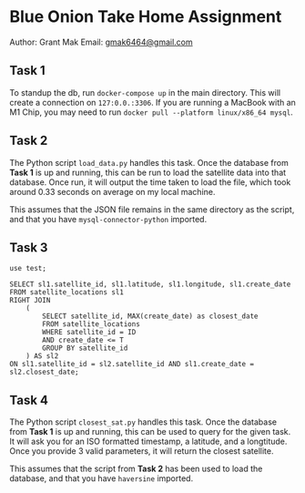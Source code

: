 # Blue Onion Take Home Assignment
Author: Grant Mak
Email: gmak6464@gmail.com
## Task 1
To standup the db, run `docker-compose up` in the main directory. This will create a connection on `127:0.0.:3306`. If you are running a MacBook with an M1 Chip, you may need to run `docker pull --platform linux/x86_64 mysql`.

## Task 2
The Python script  `load_data.py` handles this task. Once the database from **Task 1** is up and running, this can be run to load the satellite data into that database. Once run, it will output the time taken to load the file, which took around 0.33 seconds on average on my local machine.

This assumes that the JSON file remains in the same directory as the script, and that you have `mysql-connector-python` imported.

## Task 3
```
use test;

SELECT sl1.satellite_id, sl1.latitude, sl1.longitude, sl1.create_date
FROM satellite_locations sl1
RIGHT JOIN
	(
		SELECT satellite_id, MAX(create_date) as closest_date
        FROM satellite_locations 
        WHERE satellite_id = ID
		AND create_date <= T
        GROUP BY satellite_id
    ) AS sl2
ON sl1.satellite_id = sl2.satellite_id AND sl1.create_date = sl2.closest_date;
```

## Task 4
The Python script  `closest_sat.py` handles this task. Once the database from **Task 1** is up and running, this can be used to query for the given task. It will ask you for an ISO formatted timestamp, a latitude, and a longtitude. Once you provide 3 valid parameters, it will return the closest satellite.

This assumes that the script from **Task 2** has been used to load the database, and that you have `haversine` imported.
